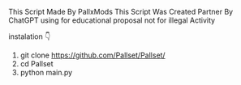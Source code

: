 This Script Made By PallxMods This Script Was Created Partner By ChatGPT 
using for educational proposal not for illegal Activity 

instalation 👇

1. git clone https://github.com/Pallset/Pallset/
2. cd Pallset
3. python main.py
